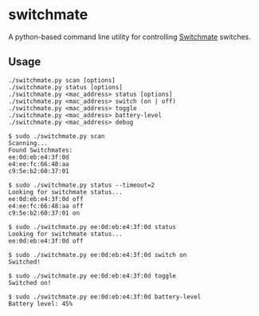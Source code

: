# switchmate

A python-based command line utility for controlling
[Switchmate](https://www.mysimplysmarthome.com/products/switchmate-switches/) switches.

## Usage

    ./switchmate.py scan [options]
    ./switchmate.py status [options]
    ./switchmate.py <mac_address> status [options]
    ./switchmate.py <mac_address> switch (on | off)
    ./switchmate.py <mac_address> toggle
    ./switchmate.py <mac_address> battery-level
    ./switchmate.py <mac_address> debug

	$ sudo ./switchmate.py scan
	Scanning...
	Found Switchmates:
	ee:0d:eb:e4:3f:0d
	e4:ee:fc:66:48:aa
	c9:5e:b2:60:37:01

	$ sudo ./switchmate.py status --timeout=2
	Looking for switchmate status...
	ee:0d:eb:e4:3f:0d off
	e4:ee:fc:66:48:aa off
	c9:5e:b2:60:37:01 on

	$ sudo ./switchmate.py ee:0d:eb:e4:3f:0d status
	Looking for switchmate status...
	ee:0d:eb:e4:3f:0d off

	$ sudo ./switchmate.py ee:0d:eb:e4:3f:0d switch on
	Switched!

	$ sudo ./switchmate.py ee:0d:eb:e4:3f:0d toggle
	Switched on!

	$ sudo ./switchmate.py ee:0d:eb:e4:3f:0d battery-level
	Battery level: 45%
